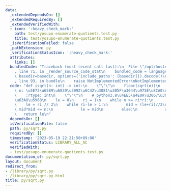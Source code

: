 ```yaml
---
data:
  _extendedDependsOn: []
  _extendedRequiredBy: []
  _extendedVerifiedWith:
  - icon: ':heavy_check_mark:'
    path: test/yosupo-enumerate-quotients.test.py
    title: test/yosupo-enumerate-quotients.test.py
  _isVerificationFailed: false
  _pathExtension: py
  _verificationStatusIcon: ':heavy_check_mark:'
  attributes:
    links: []
  bundledCode: "Traceback (most recent call last):\n  File \"/opt/hostedtoolcache/Python/3.8.18/x64/lib/python3.8/site-packages/onlinejudge_verify/documentation/build.py\"\
    , line 71, in _render_source_code_stat\n    bundled_code = language.bundle(stat.path,\
    \ basedir=basedir, options={'include_paths': [basedir]}).decode()\n  File \"/opt/hostedtoolcache/Python/3.8.18/x64/lib/python3.8/site-packages/onlinejudge_verify/languages/python.py\"\
    , line 93, in bundle\n    raise NotImplementedError\nNotImplementedError\n"
  code: "def isqrt(n: int) -> int:\n    \"\"\"\n    floor(sqrt(n))\n    :param int\
    \ n: \u5E73\u65B9\u6839\u3092\u6C42\u3081\u305F\u3044\u975E\u8CA0\u6574\u6570\n\
    \    :rtype: int\n    \"\"\"\n    # python3.8\u4EE5\u4E0A\u3067\u306Fmath.isqrt\u3092\
    \u63A8\u5968\n    le = 0\n    ri = 1\n    while n >= ri*ri:\n        ri <<= 1\n\
    \    le = ri // 2\n    while ri-le > 1:\n        mid = (le+ri)//2\n        if\
    \ mid*mid <= n:\n            le = mid\n        else:\n            ri = mid\n \
    \   return le\n"
  dependsOn: []
  isVerificationFile: false
  path: py/sqrt.py
  requiredBy: []
  timestamp: '2023-05-19 22:21:50+09:00'
  verificationStatus: LIBRARY_ALL_AC
  verifiedWith:
  - test/yosupo-enumerate-quotients.test.py
documentation_of: py/sqrt.py
layout: document
redirect_from:
- /library/py/sqrt.py
- /library/py/sqrt.py.html
title: py/sqrt.py
---
```

